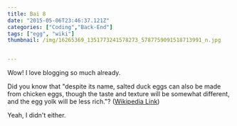 ```yaml
---
title: Bai 8
date: "2015-05-06T23:46:37.121Z"
categories: ["Coding","Back-End"]
tags: ["egg", "wiki"]
thumbnail: /img/16265369_1351773241578273_5787759091518713991_n.jpg


---
```


Wow! I love blogging so much already.

Did you know that "despite its name, salted duck eggs can also be made from
chicken eggs, though the taste and texture will be somewhat different, and the
egg yolk will be less rich."?
([Wikipedia Link](http://en.wikipedia.org/wiki/Salted_duck_egg))

Yeah, I didn't either.
